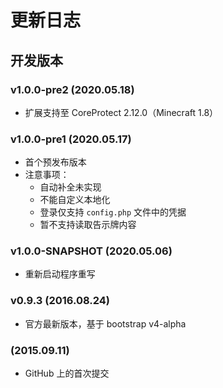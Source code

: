 更新日志
=========

## 开发版本

### v1.0.0-pre2 (2020.05.18)
- 扩展支持至 CoreProtect 2.12.0（Minecraft 1.8）

### v1.0.0-pre1 (2020.05.17)
- 首个预发布版本
- 注意事项：
    - 自动补全未实现
    - 不能自定义本地化
    - 登录仅支持 `config.php` 文件中的凭据
    - 暂不支持读取告示牌内容

### v1.0.0-SNAPSHOT (2020.05.06)
- 重新启动程序重写

### v0.9.3 (2016.08.24)
- 官方最新版本，基于 bootstrap v4-alpha

### (2015.09.11)
- GitHub 上的首次提交